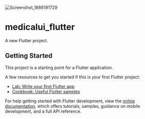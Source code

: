 ![Screenshot_1666191729](https://user-images.githubusercontent.com/110900935/196729170-0b904726-5ce2-456f-90fa-4d646b05bfb8.png)
# medicalui_flutter

A new Flutter project.

## Getting Started

This project is a starting point for a Flutter application.

A few resources to get you started if this is your first Flutter project:

- [Lab: Write your first Flutter app](https://docs.flutter.dev/get-started/codelab)
- [Cookbook: Useful Flutter samples](https://docs.flutter.dev/cookbook)

For help getting started with Flutter development, view the
[online documentation](https://docs.flutter.dev/), which offers tutorials,
samples, guidance on mobile development, and a full API reference.
